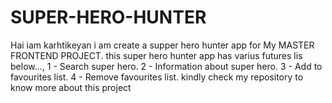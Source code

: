 # SUPER-HERO-HUNTER

Hai iam karhtikeyan i am create a supper hero hunter app for My MASTER FRONTEND PROJECT.
this super hero hunter app has varius futures lis below...,
1 - Search super hero.
2 - Information about super hero.
3 - Add to favourites list.
4 - Remove favourites list.
kindly check my repository to know more about this project
